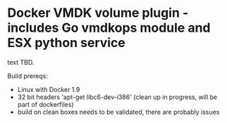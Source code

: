 # Docker VMDK volume plugin - includes Go vmdkops module and ESX python service


text TBD.

Build prereqs: 
 - Linux with Docker 1.9
 - 32 bit headers 'apt-get libc6-dev-i386' 
     (clean up in progress, will be part of dockerfiles)
 - build on clean boxes needs to be validated, there are probably issues 